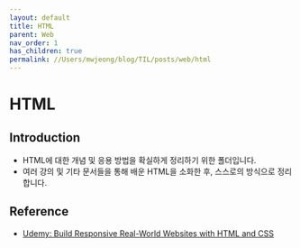 ```yaml
---
layout: default
title: HTML
parent: Web
nav_order: 1
has_children: true
permalink: //Users/mwjeong/blog/TIL/posts/web/html
---
```


# HTML

## Introduction

- HTML에 대한 개념 및 응용 방법을 확실하게 정리하기 위한 폴더입니다.
- 여러 강의 및 기타 문서들을 통해 배운 HTML을 소화한 후, 스스로의 방식으로 정리합니다.

## Reference

- [Udemy: Build Responsive Real-World Websites with HTML and CSS](https://www.udemy.com/course/design-and-develop-a-killer-website-with-html5-and-css3/)
